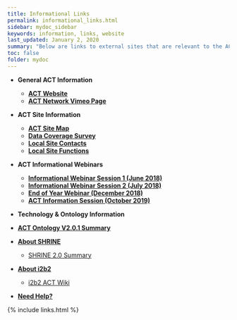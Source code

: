 ```yaml
---
title: Informational Links
permalink: informational_links.html
sidebar: mydoc_sidebar
keywords: information, links, website
last_updated: January 2, 2020
summary: "Below are links to external sites that are relevant to the ACT Network. Please contact Paige Ottmar if you would like to suggest additions to this page."
toc: false
folder: mydoc
---
```

* **General ACT Information**
  * [**ACT Website**](https://www.actnetwork.us/national)
  * [**ACT Network Vimeo Page**](https://vimeo.com/actnetwork)
  
* **ACT Site Information**
  * [**ACT Site Map**](https://www.actnetwork.us/Global/FileLib/PDFs/ACT_Geographic_Map.pdf)
  * [**Data Coverage Survey**](https://www.actnetwork.us/Global/FileLib/PDFs/ACT_Data_Coverage_Survey.pdf)
  * [**Local Site Contacts**](https://www.actnetwork.us/national/act-local-landing-pages-46EU-1434P4.html)
  * [**Local Site Functions**](https://docs.google.com/spreadsheets/d/1-PkGdRpKXdT_NjzBMmUMBtD7DACM00bpgFei4c3W4GQ/edit?usp=sharing)

* **ACT Informational Webinars**
  * [**Informational Webinar Session 1 (June 2018)**](https://www.youtube.com/watch?v=NMJG9_Vi0PE&feature=youtu.be)
  * [**Informational Webinar Session 2 (July 2018)**](https://www.youtube.com/watch?v=OtX7ECRW_VY&feature=youtu.be)
  * [**End of Year Webinar (December 2018)**](https://www.youtube.com/watch?v=UKMIQyYRl_w&feature=youtu.be)
  * [**ACT Information Session (October 2019)**](https://vimeo.com/373214480)

* **Technology & Ontology Information**
* [**ACT Ontology V2.0.1 Summary**](https://www.actnetwork.us/Global/FileLib/PDFs/ACT_ONTOLOGY_V2.0.1_final.pdf)
* [**About SHRINE**](https://catalyst.harvard.edu/services/shrine/)
    * [SHRINE 2.0 Summary](https://www.actnetwork.us/Global/FileLib/PDFs/SHRINE_2_0_update_summary.pdf)
* [**About i2b2**](https://www.i2b2.org/about/)
    * [i2b2 ACT Wiki](https://community.i2b2.org/wiki/display/ACT/Accrual+to+Clinical+Trials+i2b2+Community+Wiki)

* [**Need Help?**](/ACT-Network/help.html)

{% include links.html %}
